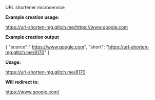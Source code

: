 URL shortener microservice

**Example creation usage:**

https://url-shorten-mg.glitch.me/https://www.google.com

**Example creation output**

{ 
  "source":" https://www.google.com", 
  "short": "https://url-shorten-mg.glitch.me/8170" 
}

**Usage:**

https://url-shorten-mg.glitch.me/8170

**Will redirect to:**

https://www.google.com/